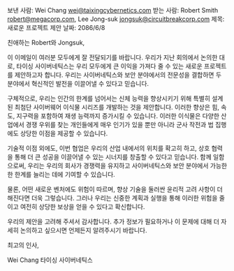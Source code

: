 보낸 사람: Wei Chang <wei@taixingcybernetics.com>
받는 사람: Robert Smith <robert@megacorp.com>, Lee Jong-suk <jongsuk@circuitbreakcorp.com>
제목: 새로운 프로젝트 제안
날짜: 2086/6/8

친애하는 Robert와 Jongsuk,

이 이메일이 여러분 모두에게 잘 전달되기를 바랍니다. 우리가 지난 회의에서 논의한 대로, 타이싱 사이버네틱스는 우리 모두에게 큰 이익을 가져다 줄 수 있는 새로운 프로젝트를 제안하고자 합니다. 우리는 사이버네틱스와 보안 분야에서의 전문성을 결합하면 두 분야에서 혁신적인 발전을 이끌어낼 수 있다고 믿습니다.

구체적으로, 우리는 인간의 한계를 넘어서는 신체 능력을 향상시키기 위해 특별히 설계된 최첨단 사이버웨어 이식물 시리즈를 개발하는 것을 제안합니다. 이러한 향상은 힘, 속도, 지구력을 포함하여 재생 능력까지 증가시킬 수 있습니다. 이러한 이식물은 다양한 산업에서 경쟁 우위를 찾는 개인들에게 매우 인기가 있을 뿐만 아니라 군사 작전과 법 집행에도 상당한 이점을 제공할 수 있습니다.

기술적 이점 외에도, 이번 협업은 우리의 산업 내에서의 위치를 확고히 하고, 상호 협력을 통해 더 큰 성공을 이끌어낼 수 있는 시너지를 창출할 수 있다고 믿습니다. 함께 일함으로써, 우리는 우리의 회사가 경쟁력을 유지하고 사이버네틱스와 보안 분야에서 가능한 한 한계를 늘리는 데에 기여할 수 있습니다.

물론, 어떤 새로운 벤처에도 위험이 따르며, 향상 기술을 둘러싼 윤리적 고려 사항이 더해진다면 더욱 그렇습니다. 그러나 우리는 신중한 계획과 실행을 통해 이러한 위험을 줄이고 여전히 상당한 보상을 얻을 수 있다고 확신합니다.

우리의 제안을 고려해 주셔서 감사합니다. 추가 정보가 필요하거나 이 문제에 대해 더 자세히 논의하고 싶으시면 언제든지 알려주시기 바랍니다.

최고의 인사,

Wei Chang
타이싱 사이버네틱스
